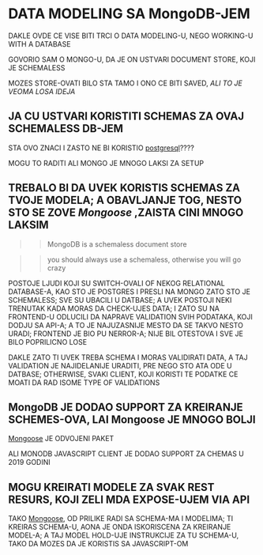# DATA MODELING SA MongoDB-JEM

DAKLE OVDE CE VISE BITI TRCI O DATA MODELING-U, NEGO WORKING-U WITH A DATABASE

GOVORIO SAM O MONGO-U, DA JE ON USTVARI DOCUMENT STORE, KOJI JE SCHEMALESS

MOZES STORE-OVATI BILO STA TAMO I ONO CE BITI SAVED, *ALI TO JE VEOMA LOSA IDEJA*

## JA CU USTVARI KORISTITI SCHEMAS ZA OVAJ SCHEMALESS DB-JEM

STA OVO ZNACI I ZASTO NE BI KORISTIO [postgresql](https://www.postgresql.org/)????

MOGU TO RADITI ALI MONGO JE MNOGO LAKSI ZA SETUP

## TREBALO BI DA UVEK KORISTIS SCHEMAS ZA TVOJE MODELA; A OBAVLJANJE TOG, NESTO STO SE ZOVE *Mongoose* ,ZAISTA CINI MNOGO LAKSIM

>> MongoDB is a schemaless document store

>> you should always use a schemaless, otherwise you will go crazy

POSTOJE LJUDI KOJI SU SWITCH-OVALI OF NEKOG RELATIONAL DATABASE-A, KAO STO JE POSTGRES I PRESLI NA MONGO ZATO STO JE SCHEMALESS; SVE SU UBACILI U DATBASE; A UVEK POSTOJI NEKI TRENUTAK KADA MORAS DA CHECK-UJES DATA; I ZATO SU NA FRONTEND-U ODLUCILI DA NAPRAVE VALIDATION SVIH PODATAKA, KOJI DODJU SA API-A; A TO JE NAJUZASNIJE MESTO DA SE TAKVO NESTO URADI; FRONTEND JE BIO PU NERROR-A; NIJE BIL OTESTOVA I SVE JE BILO POPRILICNO LOSE

DAKLE ZATO TI UVEK TREBA SCHEMA I MORAS VALIDIRATI DATA, A TAJ VALIDATION JE NAJIDELANIJE URADITI, PRE NEGO STO ATA ODE U DATBASE; OTHERWISE, SVAKI CLIENT, KOJI KORISTI TE PODATKE CE MOATI DA RAD ISOME TYPE OF VALIDATIONS

## MongoDB JE DODAO SUPPORT ZA KREIRANJE SCHEMES-OVA, LAI Mongoose JE MNOGO BOLJI

[Mongoose](https://mongoosejs.com/) JE ODVOJENI PAKET

ALI MONODB JAVASCRIPT CLIENT JE DODAO SUPPORT ZA CHEMAS U 2019 GODINI

## MOGU KREIRATI MODELE ZA SVAK REST RESURS, KOJI ZELI MDA EXPOSE-UJEM VIA API

TAKO [Mongoose](https://mongoosejs.com/), OD PRILIKE RADI SA SCHEMA-MA I MODELIMA; TI KREIRAS SCHEMA-U, AONA JE ONDA ISKORISCENA ZA KREIRANJE MODEL-A; A TAJ MODEL HOLD-UJE INSTRUKCIJE ZA TU SCHEMA-U, TAKO DA MOZES DA JE KORISTIS SA JAVASCRIPT-OM
